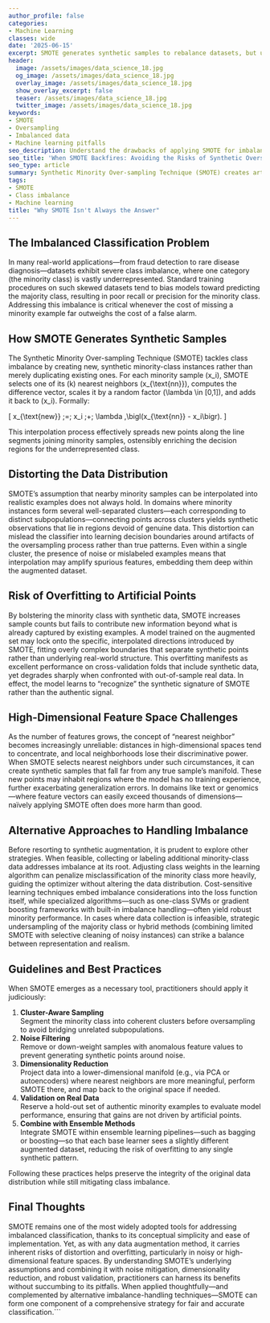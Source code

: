 ```yaml
---
author_profile: false
categories:
- Machine Learning
classes: wide
date: '2025-06-15'
excerpt: SMOTE generates synthetic samples to rebalance datasets, but using it blindly can create unrealistic data and biased models.
header:
  image: /assets/images/data_science_18.jpg
  og_image: /assets/images/data_science_18.jpg
  overlay_image: /assets/images/data_science_18.jpg
  show_overlay_excerpt: false
  teaser: /assets/images/data_science_18.jpg
  twitter_image: /assets/images/data_science_18.jpg
keywords:
- SMOTE
- Oversampling
- Imbalanced data
- Machine learning pitfalls
seo_description: Understand the drawbacks of applying SMOTE for imbalanced datasets and why improper use may reduce model reliability.
seo_title: 'When SMOTE Backfires: Avoiding the Risks of Synthetic Oversampling'
seo_type: article
summary: Synthetic Minority Over-sampling Technique (SMOTE) creates artificial examples to balance classes, but ignoring its assumptions can distort your dataset and harm model performance.
tags:
- SMOTE
- Class imbalance
- Machine learning
title: "Why SMOTE Isn't Always the Answer"
---
```


## The Imbalanced Classification Problem

In many real-world applications—from fraud detection to rare disease diagnosis—datasets exhibit severe class imbalance, where one category (the minority class) is vastly underrepresented. Standard training procedures on such skewed datasets tend to bias models toward predicting the majority class, resulting in poor recall or precision for the minority class. Addressing this imbalance is critical whenever the cost of missing a minority example far outweighs the cost of a false alarm.

## How SMOTE Generates Synthetic Samples

The Synthetic Minority Over-sampling Technique (SMOTE) tackles class imbalance by creating new, synthetic minority-class instances rather than merely duplicating existing ones. For each minority sample \(x_i\), SMOTE selects one of its \(k\) nearest neighbors \(x_{\text{nn}}\), computes the difference vector, scales it by a random factor \(\lambda \in [0,1]\), and adds it back to \(x_i\). Formally:

\[
x_{\text{new}} \;=\; x_i \;+\; \lambda \,\bigl(x_{\text{nn}} - x_i\bigr).
\]

This interpolation process effectively spreads new points along the line segments joining minority samples, ostensibly enriching the decision regions for the underrepresented class.

## Distorting the Data Distribution

SMOTE’s assumption that nearby minority samples can be interpolated into realistic examples does not always hold. In domains where minority instances form several well-separated clusters—each corresponding to distinct subpopulations—connecting points across clusters yields synthetic observations that lie in regions devoid of genuine data. This distortion can mislead the classifier into learning decision boundaries around artifacts of the oversampling process rather than true patterns. Even within a single cluster, the presence of noise or mislabeled examples means that interpolation may amplify spurious features, embedding them deep within the augmented dataset.

## Risk of Overfitting to Artificial Points

By bolstering the minority class with synthetic data, SMOTE increases sample counts but fails to contribute new information beyond what is already captured by existing examples. A model trained on the augmented set may lock onto the specific, interpolated directions introduced by SMOTE, fitting overly complex boundaries that separate synthetic points rather than underlying real-world structure. This overfitting manifests as excellent performance on cross-validation folds that include synthetic data, yet degrades sharply when confronted with out-of-sample real data. In effect, the model learns to “recognize” the synthetic signature of SMOTE rather than the authentic signal.

## High-Dimensional Feature Space Challenges

As the number of features grows, the concept of “nearest neighbor” becomes increasingly unreliable: distances in high-dimensional spaces tend to concentrate, and local neighborhoods lose their discriminative power. When SMOTE selects nearest neighbors under such circumstances, it can create synthetic samples that fall far from any true sample’s manifold. These new points may inhabit regions where the model has no training experience, further exacerbating generalization errors. In domains like text or genomics—where feature vectors can easily exceed thousands of dimensions—naïvely applying SMOTE often does more harm than good.

## Alternative Approaches to Handling Imbalance

Before resorting to synthetic augmentation, it is prudent to explore other strategies. When feasible, collecting or labeling additional minority-class data addresses imbalance at its root. Adjusting class weights in the learning algorithm can penalize misclassification of the minority class more heavily, guiding the optimizer without altering the data distribution. Cost-sensitive learning techniques embed imbalance considerations into the loss function itself, while specialized algorithms—such as one-class SVMs or gradient boosting frameworks with built-in imbalance handling—often yield robust minority performance. In cases where data collection is infeasible, strategic undersampling of the majority class or hybrid methods (combining limited SMOTE with selective cleaning of noisy instances) can strike a balance between representation and realism.

## Guidelines and Best Practices

When SMOTE emerges as a necessary tool, practitioners should apply it judiciously:

1. **Cluster-Aware Sampling**  
   Segment the minority class into coherent clusters before oversampling to avoid bridging unrelated subpopulations.  
2. **Noise Filtering**  
   Remove or down-weight samples with anomalous feature values to prevent generating synthetic points around noise.  
3. **Dimensionality Reduction**  
   Project data into a lower-dimensional manifold (e.g., via PCA or autoencoders) where nearest neighbors are more meaningful, perform SMOTE there, and map back to the original space if needed.  
4. **Validation on Real Data**  
   Reserve a hold-out set of authentic minority examples to evaluate model performance, ensuring that gains are not driven by artificial points.  
5. **Combine with Ensemble Methods**  
   Integrate SMOTE within ensemble learning pipelines—such as bagging or boosting—so that each base learner sees a slightly different augmented dataset, reducing the risk of overfitting to any single synthetic pattern.

Following these practices helps preserve the integrity of the original data distribution while still mitigating class imbalance.

## Final Thoughts

SMOTE remains one of the most widely adopted tools for addressing imbalanced classification, thanks to its conceptual simplicity and ease of implementation. Yet, as with any data augmentation method, it carries inherent risks of distortion and overfitting, particularly in noisy or high-dimensional feature spaces. By understanding SMOTE’s underlying assumptions and combining it with noise mitigation, dimensionality reduction, and robust validation, practitioners can harness its benefits without succumbing to its pitfalls. When applied thoughtfully—and complemented by alternative imbalance-handling techniques—SMOTE can form one component of a comprehensive strategy for fair and accurate classification.```
